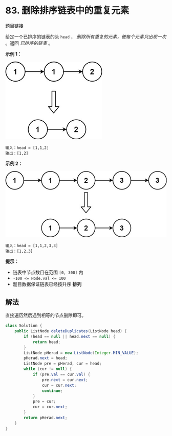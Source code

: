 # 83. 删除排序链表中的重复元素

[题目链接](https://leetcode.cn/problems/remove-duplicates-from-sorted-list/)

给定一个已排序的链表的头 `head` ， *删除所有重复的元素，使每个元素只出现一次* 。返回 *已排序的链表* 。

**示例 1：**

![img](images/83-1.jpg)

```
输入：head = [1,1,2]
输出：[1,2]
```

**示例 2：**

![img](images/83-2.jpg)

```
输入：head = [1,1,2,3,3]
输出：[1,2,3]
```

 

**提示：**

- 链表中节点数目在范围 `[0, 300]` 内
- `-100 <= Node.val <= 100`
- 题目数据保证链表已经按升序 **排列**

## 解法

直接遍历然后遇到相等的节点删除即可。

```java
class Solution {
    public ListNode deleteDuplicates(ListNode head) {
        if (head == null || head.next == null) {
            return head;
        }
        ListNode pHerad = new ListNode(Integer.MIN_VALUE);
        pHerad.next = head;
        ListNode pre = pHerad, cur = head;
        while (cur != null) {
            if (pre.val == cur.val) {
                pre.next = cur.next;
                cur = cur.next;
                continue;
            }
            pre = cur;
            cur = cur.next;
        }
        return pHerad.next;
    }
}
```


